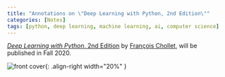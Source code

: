 ```yaml
---
title: "Annotations on \"Deep Learning with Python, 2nd Edition\""
categories: [Notes]
tags: [python, deep learning, machine learning, ai, computer science]
---
```


[*Deep Learning with Python*, 2nd Edition](https://www.manning.com/books/deep-learning-with-python-second-edition) by [François Chollet](https://fchollet.com/), will be published in Fall 2020.

![front cover](https://images.manning.com/720/960/resize/book/9/bc8f56b-21a2-41b7-a456-a9de84f0fc9b/Chollet-DLP-2ed-MEAP-HI.png){: .align-right width="20%" }
